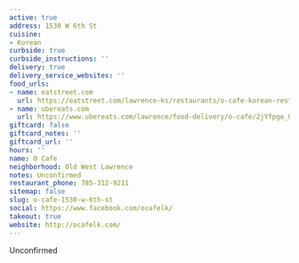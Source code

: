 ```yaml
---
active: true
address: 1530 W 6th St
cuisine:
- Korean
curbside: true
curbside_instructions: ''
delivery: true
delivery_service_websites: ''
food_urls:
- name: eatstreet.com
  url: https://eatstreet.com/lawrence-ks/restaurants/o-cafe-korean-restaurant
- name: ubereats.com
  url: https://www.ubereats.com/lawrence/food-delivery/o-cafe/2jYfpge_Q3KHWBolkq_3UA
giftcard: false
giftcard_notes: ''
giftcard_url: ''
hours: ''
name: O Cafe
neighborhood: Old West Lawrence
notes: Unconfirmed
restaurant_phone: 785-312-9211
sitemap: false
slug: o-cafe-1530-w-6th-st
social: https://www.facebook.com/ocafelk/
takeout: true
website: http://ocafelk.com/
---
```


Unconfirmed